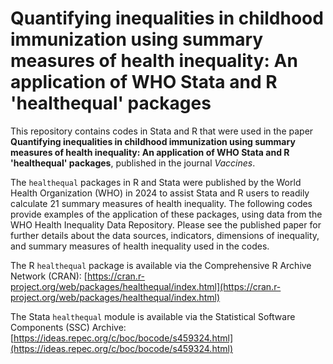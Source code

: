 # Quantifying inequalities in childhood immunization using summary measures of health inequality: An application of WHO Stata and R 'healthequal' packages

This repository contains codes in Stata and R that were used in the paper **Quantifying inequalities in childhood immunization using summary measures of health inequality: An application of WHO Stata and R 'healthequal' packages**, published in the journal *Vaccines*.

The `healthequal` packages in R and Stata were published by the World Health Organization (WHO) in 2024 to assist Stata and R users to readily calculate 21 summary measures of health inequality. The following codes provide examples of the application of these packages, using data from the WHO Health Inequality Data Repository. Please see the published paper for further details about the data sources, indicators, dimensions of inequality, and summary measures of health inequality used in the codes. 

The R `healthequal` package is available via the Comprehensive R Archive Network (CRAN): [https://cran.r-project.org/web/packages/healthequal/index.html](https://cran.r-project.org/web/packages/healthequal/index.html)

The Stata `healthequal` module is available via the Statistical Software Components (SSC) Archive: [https://ideas.repec.org/c/boc/bocode/s459324.html](https://ideas.repec.org/c/boc/bocode/s459324.html)
